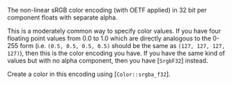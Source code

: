 The non-linear sRGB color encoding (with OETF applied) in 32 bit per component floats with separate alpha.

This is a moderately common way to specify color values.
If you have four floating point values from 0.0 to 1.0 which are directly analogous to
the 0-255 form (i.e. `(0.5, 0.5, 0.5, 0.5)` should be the same as `(127, 127, 127, 127)`), then this
is the color encoding you have. If you have the same kind of values but with no alpha component,
then you have [`SrgbF32`] instead.

Create a color in this encoding using [`Color::srgba_f32`].